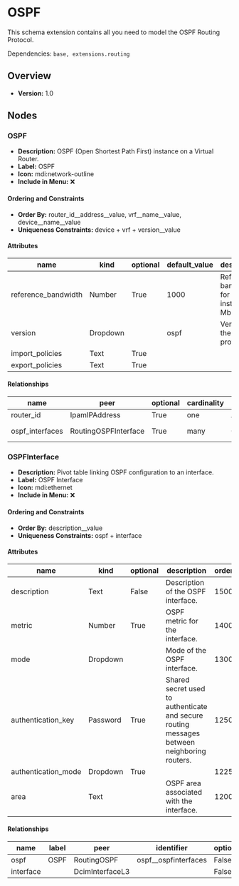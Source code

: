 # OSPF

This schema extension contains all you need to model the OSPF Routing Protocol.

Dependencies: `base, extensions.routing`

## Overview

- **Version:** 1.0

## Nodes

### OSPF

- **Description:** OSPF (Open Shortest Path First) instance on a Virtual Router.
- **Label:** OSPF
- **Icon:** mdi:network-outline
- **Include in Menu:** ❌


#### Ordering and Constraints
- **Order By:** router_id__address__value, vrf__name__value, device__name__value
- **Uniqueness Constraints:** device + vrf + version__value
#### Attributes

| name | kind | optional | default_value | description | order_weight | choices |
| ---- | ---- | -------- | ------------- | ----------- | ------------ | ------- |
| reference_bandwidth | Number | True | 1000 | Reference bandwidth for OSPF instance (in Mbps). | 1150 | `` |
| version | Dropdown |  | ospf | Version of the OSPF protocol. | 1100 | `ospf, ospfv3` |
| import_policies | Text | True |  |  | 1300 | `` |
| export_policies | Text | True |  |  | 1350 | `` |

#### Relationships

| name | peer | optional | cardinality | kind | label | identifier |
| ---- | ---- | -------- | ----------- | ---- | ----- | ---------- |
| router_id | IpamIPAddress | True | one | Attribute |  |  |
| ospf_interfaces | RoutingOSPFInterface | True | many | Component | OSPF Interfaces | ospf__ospfinterfaces |

### OSPFInterface

- **Description:** Pivot table linking OSPF configuration to an interface.
- **Label:** OSPF Interface
- **Icon:** mdi:ethernet
- **Include in Menu:** ❌


#### Ordering and Constraints
- **Order By:** description__value
- **Uniqueness Constraints:** ospf + interface
#### Attributes

| name | kind | optional | description | order_weight | choices | default_value |
| ---- | ---- | -------- | ----------- | ------------ | ------- | ------------- |
| description | Text | False | Description of the OSPF interface. | 1500 | `` |  |
| metric | Number | True | OSPF metric for the interface. | 1400 | `` |  |
| mode | Dropdown |  | Mode of the OSPF interface. | 1300 | `normal, passive, peer_to_peer` | normal |
| authentication_key | Password | True | Shared secret used to authenticate and secure routing messages between neighboring routers. | 1250 | `` |  |
| authentication_mode | Dropdown | True |  | 1225 | `md5, sha1` |  |
| area | Text |  | OSPF area associated with the interface. | 1200 | `` |  |

#### Relationships

| name | label | peer | identifier | optional | cardinality | kind | order_weight |
| ---- | ----- | ---- | ---------- | -------- | ----------- | ---- | ------------ |
| ospf | OSPF | RoutingOSPF | ospf__ospfinterfaces | False | one | Parent | 1100 |
| interface |  | DcimInterfaceL3 |  | False | one | Attribute | 1200 |
